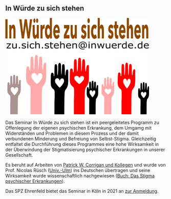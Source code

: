 ## In Würde zu sich stehen

![logo](/assets/images/logo-iws.png)

Das Seminar In Würde zu sich stehen ist ein peergeleitetes Programm zu Offenlegung der eigenen psychischen
Erkrankung, dem Umgamg mit Widerständen und Problemen in diesem Prozess und der damit verbundenen Minderung und Befreiung
von Selbst-Stigma. Gleichzeitig entfaltet die Durchführung dieses Programmes eine hohe Wirksamkeit in der Überwindung
der Stigmatisierung psychischer Erkrankungen in unserer Gesellschaft.

Es beruht auf Arbeiten von [Patrick W. Corrigan und Kollegen](https://www.amazon.de/Coming-Proud-Stigma-Mental-Illness/dp/0578158566) und wurde von Prof. Nicolas Rüsch 
([Univ.-Ulm](https://www.uni-ulm.de/med/iws/)) ins Deutschen übertragen und seine Wirksamkeit wurde wissenschaftlich
nachgewiesen ([Buch: Das Stigma psychischer Erkrankungen](https://www.amazon.de/Das-Stigma-psychischer-Erkrankung-Diskriminierung/dp/3437235206/)).

Das SPZ Ehrenfeld bietet das Seminar in Köln in 2021 an [zur Anmeldung](mailto:zu.sich.stehen@inwuerde.de).

